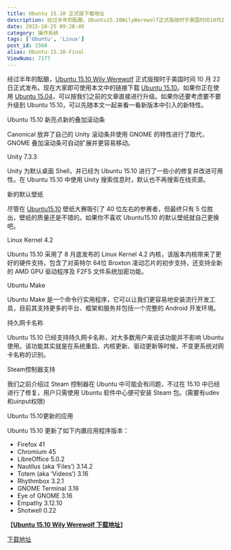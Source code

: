 ```yaml
---
title: Ubuntu 15.10 正式版下载地址
description: 经过半年的酝酿，Ubuntu15.10WilyWerewolf正式版按时于美国时间10月22日正式发布。现在大家即可使用本文中的链接下载Ubuntu15.10。如果你正在使用Ubuntu15.04，可以按我们之前的文章直接进行升级。如果你还要考虑要不要升级到Ubuntu15.10，可以先随本文一起来看一看新版本中引入的新特性。Ubuntu15.10新亮点新的叠加滚
date: 2015-10-25 09:28:49
category: 操作系统
tags: ['Ubuntu', 'Linux']
post_id: 1560
alias: Ubuntu-15.10-Final
ViewNums: 7177
---
```


经过半年的酝酿，[Ubuntu 15.10 Wily Werewolf](/blog/ubuntu-1510-final) 正式版按时于美国时间 10 月 22 日正式发布。现在大家即可使用本文中的链接下载 [Ubuntu 15.10](/blog/ubuntu-1510-final)。如果你正在使用 [Ubuntu 15.04](/blog/ubuntu-1504-final)，可以按我们之前的文章直接进行升级。如果你还要考虑要不要升级到 Ubuntu 15.10，可以先随本文一起来看一看新版本中引入的新特性。

Ubuntu 15.10 新亮点新的叠加滚动条

Canonical 放弃了自己的 Unity 滚动条并使用 GNOME 的特性进行了取代，GNOME 叠加滚动条可自动扩展并更容易移动。

Unity 7.3.3

Unity 为默认桌面 Shell，并已经为 Ubuntu 15.10 进行了一些小的修复并改进可用性。在 Ubuntu 15.10 中使用 Unity 搜索信息时，默认也不再搜索在线资源。

新的默认壁纸

尽管在 [Ubuntu15.10](/blog/ubuntu-1510-final) 壁纸大赛吸引了 40 位左右的参赛者，但最终只有 5 位胜出，壁纸的质量还是不错的。如果你不喜欢 Ubuntu15.10 的默认壁纸就自己更换吧。

Linux Kernel 4.2

Ubuntu 15.10 采用了 8 月底发布的 Linux Kernel 4.2 内核，该版本内核带来了更好的硬件支持，包含了对英特尔 64位 Broxton 凌动芯片的初步支持，还支持全新的 AMD GPU 驱动程序及 F2FS 文件系统加密功能。

Ubuntu Make

Ubuntu Make 是一个命令行实用程序，它可以让我们更容易地安装流行开发工具，目前其支持更多的平台、框架和服务并包括一个完整的 Android 开发环境。

持久网卡名称

Ubuntu 15.10 已经支持持久网卡名称，对大多数用户来说该功能并不影响 Ubuntu 使用。该功能其实就是在系统重启、内核更新、驱动更新等时候，不变更系统对网卡名称的识别。

Steam控制器支持

我们之前介绍过 Steam 控制器在 Ubuntu 中可能会有问题，不过在 15.10 中已经进行了修复，用户只需使用 Ubuntu 软件中心便可安装 Steam 包。(需要有udev和uinput权限)

Ubuntu 15.10更新的应用

Ubuntu 15.10 更新了如下内置应用程序版本：

* Firefox 41
* Chromium 45
* LibreOffice 5.0.2
* Nautilus (aka ‘Files’) 3.14.2
* Totem (aka ‘Videos’) 3.16
* Rhythmbox 3.2.1
* GNOME Terminal 3.16
* Eye of GNOME 3.16
* Empathy 3.12.10
* Shotwell 0.22

【[**Ubuntu 15.10 Wily Werewolf 下载地址**](/blog/ubuntu-1510-final)】

[下载地址](http://releases.ubuntu.com/15.10/)

